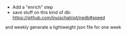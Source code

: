 - Add a "enrich" step
- save stuff on this kind of db:
https://github.com/louischatriot/nedb#speed

and weekly generate a lightweight json file for one week
